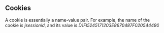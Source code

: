 ## Cookies
A cookie is essentially a name-value pair. For example, the name of the cookie is *jsessionid*, and its value is *D1Fl5245171203E8670487F020544490*
